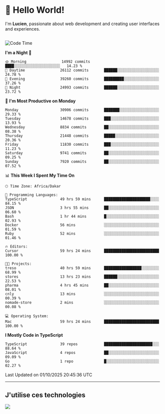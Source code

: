 # 👋 Hello World!

I'm **Lucien**, passionate about web development and creating user interfaces and experiences.

##

<!--START_SECTION:waka-->
![Code Time](http://img.shields.io/badge/Code%20Time-3%2C921%20hrs%2018%20mins-blue)

**I'm a Night 🦉** 

```text
🌞 Morning                14992 commits       ████░░░░░░░░░░░░░░░░░░░░░   14.23 % 
🌆 Daytime                26112 commits       ██████░░░░░░░░░░░░░░░░░░░   24.78 % 
🌃 Evening                39260 commits       █████████░░░░░░░░░░░░░░░░   37.26 % 
🌙 Night                  24993 commits       ██████░░░░░░░░░░░░░░░░░░░   23.72 % 
```
📅 **I'm Most Productive on Monday** 

```text
Monday                   30906 commits       ███████░░░░░░░░░░░░░░░░░░   29.33 % 
Tuesday                  14678 commits       ███░░░░░░░░░░░░░░░░░░░░░░   13.93 % 
Wednesday                8834 commits        ██░░░░░░░░░░░░░░░░░░░░░░░   08.38 % 
Thursday                 21448 commits       █████░░░░░░░░░░░░░░░░░░░░   20.36 % 
Friday                   11830 commits       ███░░░░░░░░░░░░░░░░░░░░░░   11.23 % 
Saturday                 9741 commits        ██░░░░░░░░░░░░░░░░░░░░░░░   09.25 % 
Sunday                   7920 commits        ██░░░░░░░░░░░░░░░░░░░░░░░   07.52 % 
```


📊 **This Week I Spent My Time On** 

```text
🕑︎ Time Zone: Africa/Dakar

💬 Programming Languages: 
TypeScript               49 hrs 59 mins      █████████████████████░░░░   84.15 % 
JSON                     3 hrs 55 mins       ██░░░░░░░░░░░░░░░░░░░░░░░   06.60 % 
Bash                     1 hr 44 mins        █░░░░░░░░░░░░░░░░░░░░░░░░   02.93 % 
Docker                   56 mins             ░░░░░░░░░░░░░░░░░░░░░░░░░   01.59 % 
Ruby                     52 mins             ░░░░░░░░░░░░░░░░░░░░░░░░░   01.46 % 

🔥 Editors: 
Cursor                   59 hrs 24 mins      █████████████████████████   100.00 % 

🐱‍💻 Projects: 
treso                    40 hrs 59 mins      █████████████████░░░░░░░░   68.99 % 
stores                   13 hrs 23 mins      ██████░░░░░░░░░░░░░░░░░░░   22.53 % 
pharma                   4 hrs 45 mins       ██░░░░░░░░░░░░░░░░░░░░░░░   08.01 % 
cnly                     13 mins             ░░░░░░░░░░░░░░░░░░░░░░░░░   00.39 % 
nomade-store             2 mins              ░░░░░░░░░░░░░░░░░░░░░░░░░   00.08 % 

💻 Operating System: 
Mac                      59 hrs 24 mins      █████████████████████████   100.00 % 
```

**I Mostly Code in TypeScript** 

```text
TypeScript               39 repos            ██████████████████████░░░   88.64 % 
JavaScript               4 repos             ██░░░░░░░░░░░░░░░░░░░░░░░   09.09 % 
Go                       1 repo              █░░░░░░░░░░░░░░░░░░░░░░░░   02.27 % 
```




 Last Updated on 01/10/2025 20:45:36 UTC
<!--END_SECTION:waka-->
---

## J'utilise ces technologies

<p align="left">
  <a href="https://skillicons.dev">
    <img src="https://skillicons.dev/icons?i=ts,js,go,ruby,css,scss,tailwind,react,vite,nextjs,docker,figma,ableton" />
  </a>
</p>

